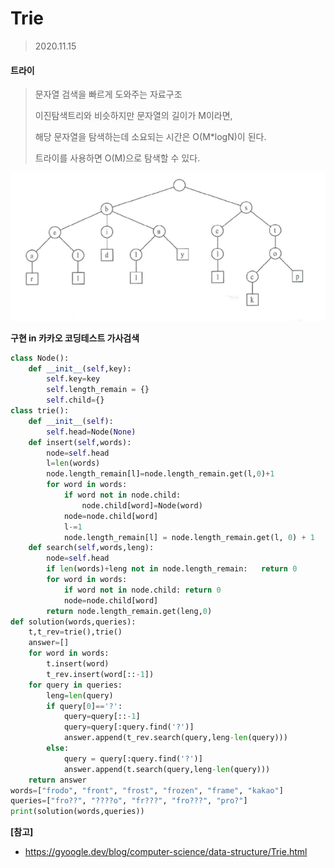 # Trie

> 2020.11.15



#### 트라이

> 문자열 검색을 빠르게 도와주는 자료구조
>
> 이진탐색트리와 비슷하지만 문자열의 길이가 M이라면,
>
> 해당 문자열을 탐색하는데 소요되는 시간은 O(M*logN)이 된다.
>
> 트라이를 사용하면 O(M)으로 탐색할 수 있다.

![image-20201115173204709](./img/Trie.png)

**구현 in 카카오 코딩테스트 가사검색**

```python
class Node():
    def __init__(self,key):
        self.key=key
        self.length_remain = {}
        self.child={}
class trie():
    def __init__(self):
        self.head=Node(None)
    def insert(self,words):
        node=self.head
        l=len(words)
        node.length_remain[l]=node.length_remain.get(l,0)+1
        for word in words:
            if word not in node.child:
                node.child[word]=Node(word)
            node=node.child[word]
            l-=1
            node.length_remain[l] = node.length_remain.get(l, 0) + 1
    def search(self,words,leng):
        node=self.head
        if len(words)+leng not in node.length_remain:   return 0
        for word in words:
            if word not in node.child: return 0
            node=node.child[word]
        return node.length_remain.get(leng,0)
def solution(words,queries):
    t,t_rev=trie(),trie()
    answer=[]
    for word in words:
        t.insert(word)
        t_rev.insert(word[::-1])
    for query in queries:
        leng=len(query)
        if query[0]=='?':
            query=query[::-1]
            query=query[:query.find('?')]
            answer.append(t_rev.search(query,leng-len(query)))
        else:
            query = query[:query.find('?')]
            answer.append(t.search(query,leng-len(query)))
    return answer
words=["frodo", "front", "frost", "frozen", "frame", "kakao"]
queries=["fro??", "????o", "fr???", "fro???", "pro?"]
print(solution(words,queries))
```



**[참고]**

- https://gyoogle.dev/blog/computer-science/data-structure/Trie.html

